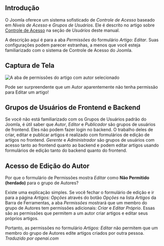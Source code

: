<!-- Filename: J6.x:Access_Control / Display title: Artigo: Editar - Permissões   -->

## Introdução

O Joomla oferece um sistema sofisticado de *Controle de Acesso* baseado em *Níveis de Acesso* e *Grupos de Usuários*. Ele é descrito no artigo sobre [Controle de Acesso](jdocmanal?article=user/users/access-control) na seção de *Usuários* deste manual.

A descrição aqui é para a aba *Permissões* do formulário *Artigo: Editar*. Suas configurações podem parecer estranhas, a menos que você esteja familiarizado com o sistema de Controle de Acesso do Joomla.

## Captura de Tela

![A aba de permissões do artigo com autor selecionado](../../../en/images/articles/articles-edit-permissions-tab.png)

Pode ser surpreendente que um Autor aparentemente não tenha permissão para Editar um artigo!

## Grupos de Usuários de Frontend e Backend

Se você não está familiarizado com os Grupos de Usuários padrão do Joomla, é útil saber que *Autor*, *Editor* e *Publicador* são grupos de usuários de frontend. Eles não podem fazer login no backend. O trabalho deles de criar, editar e publicar artigos é realizado com formulários de edição de artigos no frontend. *Gerente* e *Administrador* são grupos de usuários com acesso tanto ao frontend quanto ao backend e podem editar artigos usando formulários de edição tanto do backend quanto do frontend.

## Acesso de Edição do Autor

Por que o formulário de Permissões mostra *Editar* como **Não Permitido (herdado)**
para o grupo de Autores?

Existe uma explicação simples. Se você fechar o formulário de edição e ir para a
página *Artigos: Opções* através do botão *Opções* na lista *Artigos* da Barra de Ferramentas,
a aba *Permissões* mostrará que um membro do grupo de Autores tem permissões adicionais: *Criar* e *Editar Próprio*. Essas são as permissões que permitem a um autor criar artigos e editar seus próprios artigos.

Portanto, as permissões no formulário *Artigos: Editar* não permitem que um membro do
grupo de Autores edite artigos criados por outra pessoa.
*Traduzido por openai.com*

